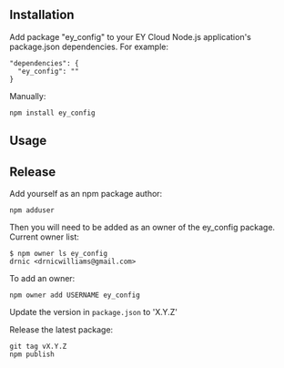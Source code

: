 
## Installation

Add package "ey_config" to your EY Cloud Node.js application's package.json dependencies. For example:

    "dependencies": {
      "ey_config": ""
    }

Manually:

    npm install ey_config
    
    

## Usage

## Release

Add yourself as an npm package author:

    npm adduser

Then you will need to be added as an owner of the ey_config package. Current owner list:

    $ npm owner ls ey_config
    drnic <drnicwilliams@gmail.com>

To add an owner:

    npm owner add USERNAME ey_config

Update the version in `package.json` to 'X.Y.Z'

Release the latest package:

    git tag vX.Y.Z
    npm publish
